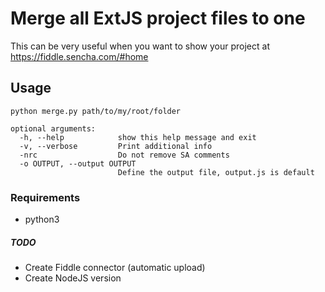 # Merge all ExtJS project files to one

This can be very useful when you want to show your project at https://fiddle.sencha.com/#home

## Usage
```
python merge.py path/to/my/root/folder
```

```
optional arguments:
  -h, --help            show this help message and exit
  -v, --verbose         Print additional info
  -nrc                  Do not remove SA comments
  -o OUTPUT, --output OUTPUT
                        Define the output file, output.js is default
```

### Requirements
- python3


##### TODO
- Create Fiddle connector (automatic upload)
- Create NodeJS version